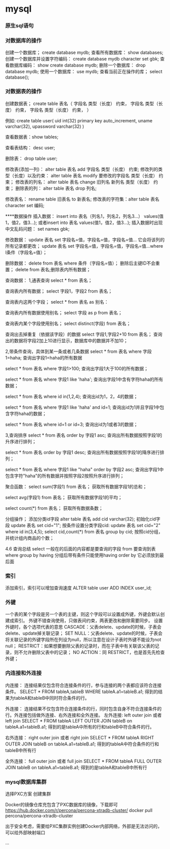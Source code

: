 # mysql
### 原生sql语句

### 对数据库的操作

创建一个数据库； create database mydb;
查看所有数据库： show databases;
创建一个数据库并设置字符编码： create database mydb character set gbk;
查看数据库编码： show create database mydb;
删除一个数据库： drop database mydb;
使用一个数据库： use mydb;
查看当前正在操作的库； select database();



### 对数据表的操作
创建数据表；
create table 表名（
	字段名 类型（长度） 约束，
	字段名 类型（长度） 约束，
	字段名 类型（长度） 约束，
）

例如: create table user(
		uid int(32) primary key auto_increment,
		uname varchar(32),
		upassword varchar(32)
	)

查看数据表：show tables;

查看表结构： desc user;

删除表： drop table user;

修改表(添加一列)： alter table 表名 add 字段名 类型（长度） 约束;
修改列的类型（长度）以及约束： alter table 表名 modify 要修改的字段名 类型（长度） 约束；
修改表的列名： alter table 表名 change 旧列名 新列名 类型（长度） 约束；
删除表的列： alter table 表名 drop 列名;

修改表名： rename table 旧表名 to 新表名;
修改表的字符集：alter table 表名 character set 编码;

****数据操作
插入数据：
insert into 表名（列名1，列名2，列名3...） values(值1，值2，值3...);
或者insert into 表名 values(值1，值2，值3...);
插入数据时出现中文乱码问题： set names gbk;


修改数据：
update 表名 set 字段名=值，字段名=值，字段名=值...
它会将该列的所有记录都更改；
update 表名 set 字段名=值，字段名=值，字段名=值...where I条件（字段名=值）；


删除数据：
delete from 表名 where 条件（字段名=值）；
删除后主键ID不会重置；
delete from 表名;删除表内所有数据；


查询数据：
1,通表查询
select * from 表名；

查询表内所有数据；
select 字段1，字段2 from 表名；

查询表内这两个字段；
select * from 表名 as 别名：

查询表内所有数据使用别名；
select 字段 as p from 表名；

查询表内某个字段使用别名；
select distinct(字段) from 表名；

查询出去掉重复（依据该字段）的数据
select 字段1,字段2+10 from 表名；
查询出的数据将字段2加上10进行显示，数据库中的数据并不加10；

2,带条件查询，具体到某一条或者几条数据
select * from 表名 where 字段1=haha;
查询出字段1=haha的所有数据

select * from 表名 where 字段1>100;
查询出字段1大于100的所有数据；

select * from 表名 where 字段1 like 'haha';
查询出字段1中含有字符haha的所有数据；

select * from 表名 where id in(1,2,4);
查询出id为1，2，4的数据；

select * from 表名 where 字段1 like 'haha' and id=1;
查询出id为1并且字段1中包含字符haha的数据；

select * from 表名 where id=1 or id=3;
查询出id为1或者3的数据；

3,查询排序
select * from 表名 order by 字段1 asc;
查询出所有数据按照字段1的升序进行排列；

select * from 表名 order by 字段1 desc;
查询出所有数据按照字段1的降序进行排列；

select * from 表名 where 字段1 like "haha" order by 字段2 asc;
查询出字段1中包含字符"haha"的所有数据并按照字段2按照升序进行排列；


聚合函数：
select sum(字段1) from 表名；
获取所有数据字段1的总和；

select avg(字段1) from 表名；
获取所有数据字段1的平均；

select count(*) from 表名；
获取所有数据条数；


分组操作；
添加分类id字段 alter table 表名 add cid varchar(32);
初始化cid字段 update 表名 set cid="1";
按条件设置分类字段cid:  update 表名 set cid="2" where id in(3,4,5);
select cid,count(*) from 表名 group by cid;
按照cid分组，并统计组内商品的个数；


4.6 查询总结
select  一般在的后面的内容都是要查询的字段
from  要查询到表
where
group by
having  分组后带有条件只能使用having
order by 它必须放到最后面

### 索引
添加索引，索引可以增加查询速度
ALTER table user ADD INDEX user_id;

### 外键
一个表的某个字段是另一个表的主键，则这个字段可以设置成外键，外键会默认创建成索引。
外键不错查询使用，只做表间约束，两表更改和删除需要同步。
设置外键时，各个选项代表的意思
CASCADE：父表delete、update的时候，子表会delete、update掉关联记录；
SET NULL：父表delete、update的时候，子表会将关联记录的外键字段所在列设为null，所以注意在设计子表时外键不能设为not null；
RESTRICT：如果想要删除父表的记录时，而在子表中有关联该父表的记录，则不允许删除父表中的记录；
NO ACTION：同 RESTRICT，也是首先先检查外键；


### 内连接和外连接
内连接： 连接结果仅包含符合连接条件的行，参与连接的两个表都应该符合连接条件。
SELECT * FROM tableA,tableB WHERE tableA.a1=tableB.a1;
得到的结果为tableA和tableB中同时符合条件的行。

外连接： 连接结果不仅包含符合连接条件的行，同时包含自身不符合连接条件的行。外连接包括做外连接、右外连接和全外连接。
左外连接: left outer join 或者 left join
SELECT * FROM tableA LEFT OUTER JOIN tableB on tableA.a1=tableB.a1;
得到的是tableA中所有的行和tableB中符合条件的行。

右外连接： right outer join 或者 right join
SELECT * FROM tableA RIGHT OUTER JOIN tableB on tableA.a1=tableB.a1;
得到的tableA中符合条件的行和tableB中所有行

全外连接： full outer join 或者 full join
SELECT * FROM tableA FULL OUTER JOIN tableB on tableA.a1=tableB.a1;
得到的是tableA和tableB中所有行






### mysql数据库集群
选择PXC方案
创建集群

                              
Docker的镜像仓库充包含了PXC数据库的镜像，下载即可
https://hub.docker.com/r/percona/percona-xtradb-cluster/
docker pull percona/percona-xtradb-cluster

出于安全考虑，需要给PXC集群实例创建Docker内部网络，外部是无法访问的，可以给外部映射端口

























...
